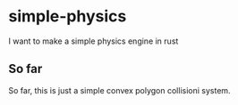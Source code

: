 # simple-physics
I want to make a simple physics engine in rust

## So far
So far, this is just a simple convex polygon collisioni system.
